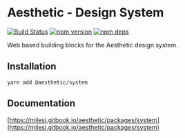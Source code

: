 # Aesthetic - Design System

[![Build Status](https://github.com/aesthetic-suite/framework/workflows/Build/badge.svg)](https://github.com/aesthetic-suite/framework/actions?query=branch%3Amaster)
[![npm version](https://badge.fury.io/js/%40aesthetic%system.svg)](https://www.npmjs.com/package/@aesthetic/system)
[![npm deps](https://david-dm.org/aesthetic-suite/framework.svg?path=packages/system)](https://www.npmjs.com/package/@aesthetic/system)

Web based building blocks for the Aesthetic design system.

## Installation

```
yarn add @aesthetic/system
```

## Documentation

[https://milesj.gitbook.io/aesthetic/packages/system](https://milesj.gitbook.io/aesthetic/packages/system)
